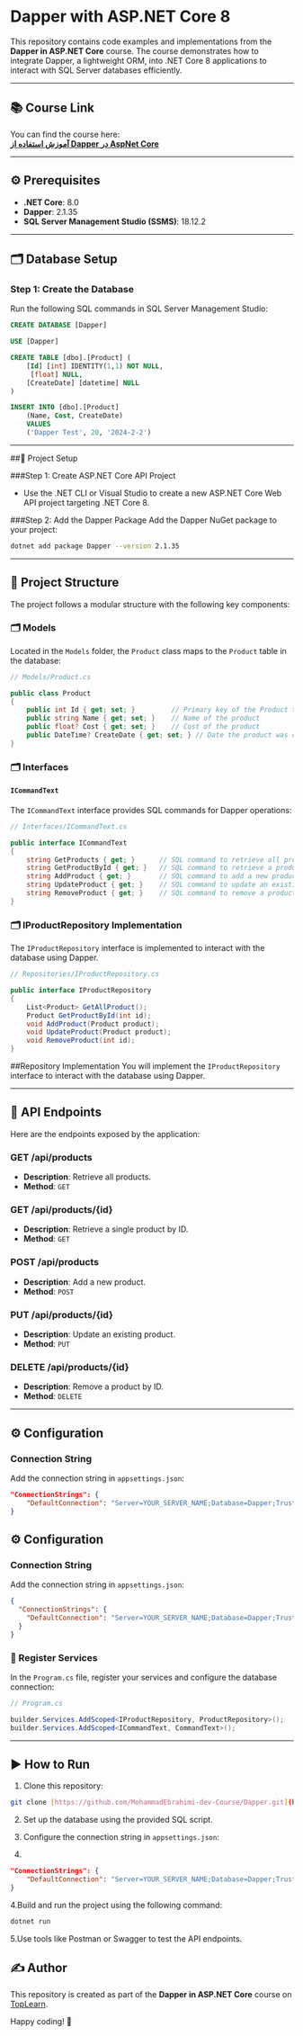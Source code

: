 # Dapper with ASP.NET Core 8

This repository contains code examples and implementations from the **Dapper in ASP.NET Core** course. The course demonstrates how to integrate Dapper, a lightweight ORM, into .NET Core 8 applications to interact with SQL Server databases efficiently.

---

## 📚 Course Link

You can find the course here:  
[**آموزش استفاده از Dapper در AspNet Core**](https://toplearn.com/courses/web/%D8%A2%D9%85%D9%88%D8%B2%D8%B4-%D8%A7%D8%B3%D8%AA%D9%81%D8%A7%D8%AF%D9%87-%D8%A7%D8%B2-Dapper-%D8%AF%D8%B1-AspNet-Core)

---

## ⚙️ Prerequisites

- **.NET Core**: 8.0  
- **Dapper**: 2.1.35  
- **SQL Server Management Studio (SSMS)**: 18.12.2

---

## 🗂️ Database Setup

### Step 1: Create the Database
Run the following SQL commands in SQL Server Management Studio:

```sql
CREATE DATABASE [Dapper]

USE [Dapper]

CREATE TABLE [dbo].[Product] (
    [Id] [int] IDENTITY(1,1) NOT NULL,
     [float] NULL,
    [CreateDate] [datetime] NULL
)

INSERT INTO [dbo].[Product]
    (Name, Cost, CreateDate) 
    VALUES 
    ('Dapper Test', 20, '2024-2-2')


```
---

##🚀 Project Setup

###Step 1: Create ASP.NET Core API Project
- Use the .NET CLI or Visual Studio to create a new ASP.NET Core Web API project targeting .NET Core 8.

###Step 2: Add the Dapper Package
Add the Dapper NuGet package to your project:
``` bash
dotnet add package Dapper --version 2.1.35
```

---
## 📁 Project Structure

The project follows a modular structure with the following key components:

### 🗂️ Models
Located in the `Models` folder, the `Product` class maps to the `Product` table in the database:

```csharp
// Models/Product.cs

public class Product
{
    public int Id { get; set; }         // Primary key of the Product table
    public string Name { get; set; }    // Name of the product
    public float? Cost { get; set; }    // Cost of the product
    public DateTime? CreateDate { get; set; } // Date the product was created
}
```

### 🗂️ Interfaces

#### `ICommandText`
The `ICommandText` interface provides SQL commands for Dapper operations:

```csharp
// Interfaces/ICommandText.cs

public interface ICommandText
{
    string GetProducts { get; }      // SQL command to retrieve all products
    string GetProductById { get; }   // SQL command to retrieve a product by ID
    string AddProduct { get; }       // SQL command to add a new product
    string UpdateProduct { get; }    // SQL command to update an existing product
    string RemoveProduct { get; }    // SQL command to remove a product by ID
}

```

### 🗂️ IProductRepository Implementation

The `IProductRepository` interface is implemented to interact with the database using Dapper.

```csharp
// Repositories/IProductRepository.cs

public interface IProductRepository
{
    List<Product> GetAllProduct();
    Product GetProductById(int id);
    void AddProduct(Product product);
    void UpdateProduct(Product product);
    void RemoveProduct(int id);
}
```

##Repository Implementation
You will implement the `IProductRepository` interface to interact with the database using Dapper.

---

## 📡 API Endpoints

Here are the endpoints exposed by the application:

### GET /api/products
- **Description**: Retrieve all products.
- **Method**: `GET`

### GET /api/products/{id}
- **Description**: Retrieve a single product by ID.
- **Method**: `GET`

### POST /api/products
- **Description**: Add a new product.
- **Method**: `POST`

### PUT /api/products/{id}
- **Description**: Update an existing product.
- **Method**: `PUT`

### DELETE /api/products/{id}
- **Description**: Remove a product by ID.
- **Method**: `DELETE`

---

## ⚙️ Configuration

### Connection String
Add the connection string in `appsettings.json`:

```json
"ConnectionStrings": {
    "DefaultConnection": "Server=YOUR_SERVER_NAME;Database=Dapper;Trusted_Connection=True;"
}
```

## ⚙️ Configuration

### Connection String
Add the connection string in `appsettings.json`:

```json
{
  "ConnectionStrings": {
    "DefaultConnection": "Server=YOUR_SERVER_NAME;Database=Dapper;Trusted_Connection=True;"
  }
}
```
### 🔧 Register Services

In the `Program.cs` file, register your services and configure the database connection:

```csharp
// Program.cs

builder.Services.AddScoped<IProductRepository, ProductRepository>();
builder.Services.AddScoped<ICommandText, CommandText>();
```
---
## ▶️ How to Run

1. Clone this repository:

```bash
git clone [https://github.com/MohammadEbrahimi-dev-Course/Dapper.git](https://github.com/MohammadEbrahimi-dev-Course/Dapper.git)
```
2. Set up the database using the provided SQL script.

3. Configure the connection string in `appsettings.json`:
4. 
```json
"ConnectionStrings": {
    "DefaultConnection": "Server=YOUR_SERVER_NAME;Database=Dapper;Trusted_Connection=True;"
}
```

4.Build and run the project using the following command:

``` bash
dotnet run
```

5.Use tools like Postman or Swagger to test the API endpoints.

## ✍️ Author

This repository is created as part of the **Dapper in ASP.NET Core** course on [TopLearn](https://toplearn.com).

Happy coding! 🚀

